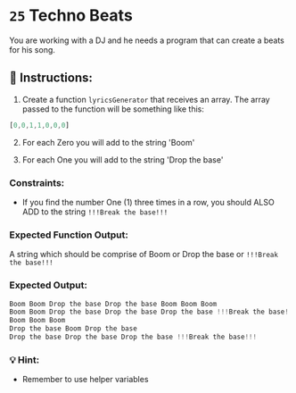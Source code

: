 # `25` Techno Beats

You are working with a DJ and he needs a program that can create a beats for his song.

## 📝 Instructions:

1. Create a function `lyricsGenerator` that receives an array. The array passed to the function will be something like this:
```js
[0,0,1,1,0,0,0] 
```
2. For each Zero you will add to the string 'Boom'

3. For each One you will add to the string 'Drop the base'

### Constraints:

+ If you find the number One (1) three times in a row, you should ALSO ADD to the string `!!!Break the base!!!`

### Expected Function Output:

A string which should be comprise of Boom or Drop the base or `!!!Break the base!!!`

### Expected Output:

```js
Boom Boom Drop the base Drop the base Boom Boom Boom
Boom Boom Drop the base Drop the base Drop the base !!!Break the base!!! Boom Boom Boom
Boom Boom Boom
Drop the base Boom Drop the base
Drop the base Drop the base Drop the base !!!Break the base!!!
```

### 💡 Hint:

+ Remember to use helper variables
